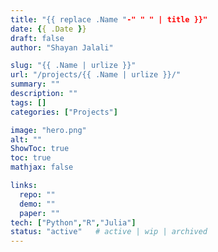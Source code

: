 ```yaml
---
title: "{{ replace .Name "-" " " | title }}"
date: {{ .Date }}
draft: false
author: "Shayan Jalali"

slug: "{{ .Name | urlize }}"
url: "/projects/{{ .Name | urlize }}/"
summary: ""
description: ""
tags: []
categories: ["Projects"]

image: "hero.png"
alt: ""
ShowToc: true
toc: true
mathjax: false

links:
  repo: ""
  demo: ""
  paper: ""
tech: ["Python","R","Julia"]
status: "active"   # active | wip | archived
---
```

